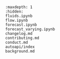 ```{include} ../README.md

```

```{toctree}
:maxdepth: 1
:hidden:
fluids.ipynb
flow.ipynb
forecast.ipynb
forecast_varying.ipynb
changelog.md
contributing.md
conduct.md
autoapi/index
background.md
```
